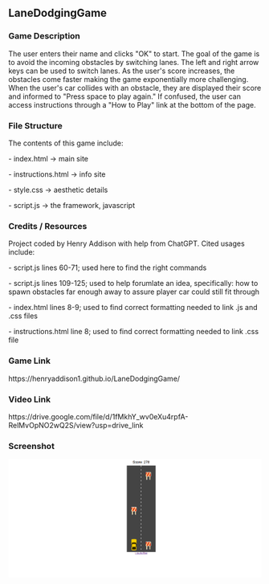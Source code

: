 ## LaneDodgingGame
### Game Description 
<p> The user enters their name and clicks "OK" to start. The goal of the game is to avoid the incoming obstacles by switching lanes. The left and right arrow keys can be used to switch lanes. As the user's score increases, the obstacles come faster making the game exponentially more challenging. When the user's car collides with an obstacle, they are displayed their score and informed to "Press space to play again." If confused, the user can access instructions through a "How to Play" link at the bottom of the page. </p>

### File Structure
<p> The contents of this game include: </p>
<p>- index.html → main site </p>  
<p>- instructions.html → info site </p>
<p>- style.css → aesthetic details </p>  
<p>- script.js → the framework, javascript </p>    


### Credits / Resources
<p> Project coded by Henry Addison with help from ChatGPT. Cited usages include: </p>
<p>- script.js lines 60-71; used here to find the right commands </p>
<p>- script.js lines 109-125; used to help forumlate an idea, specifically: how to spawn obstacles far enough away to assure player car could still fit through </p>
<p>- index.html lines 8-9; used to find correct formatting needed to link .js and .css files </p>
<p>- instructions.html line 8; used to find correct formatting needed to link .css file </p>

### Game Link
<p> https://henryaddison1.github.io/LaneDodgingGame/</p>

### Video Link
<p> https://drive.google.com/file/d/1fMkhY_wv0eXu4rpfA-RelMvOpNO2wQ2S/view?usp=drive_link</p>

### Screenshot
![Game Screenshot](screenshot.png)
